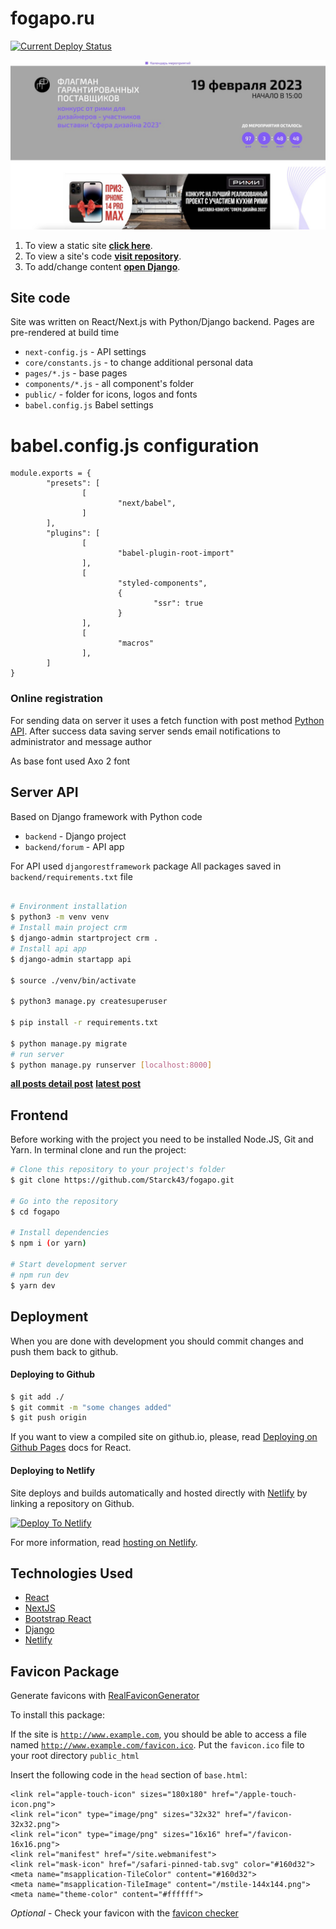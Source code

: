 # fogapo.ru

[![Current Deploy Status](https://api.netlify.com/api/v1/badges/prj_CPUg9my2RLOhxXSS7Dssz1rrEDPa/yMXYOKXUYC/deploy-status)](https://app.netlify.com/sites/fogapo.ru/deploys)

![](screenshot.jpg)

1. To view a static site **[click here](https://fogapo.ru/)**.
2. To view a site's code **[visit repository](https://github.com/Starck43/fogapo.git)**.
3. To add/change content **[open Django](https://admin.fogapo.ru)**.


## Site code

Site was written on React/Next.js with Python/Django backend. Pages are pre-rendered at build time

 - `next-config.js` -  API settings
 - `core/constants.js` - to change additional personal data
 - `pages/*.js` - base pages
 - `components/*.js` - all component's folder
 - `public/` - folder for icons, logos and fonts
 - `babel.config.js` Babel settings

# babel.config.js configuration
```
module.exports = {
		"presets": [
				[
						"next/babel",
				]
		],
		"plugins": [
				[
						"babel-plugin-root-import"
				],
				[
						"styled-components",
						{
								"ssr": true
						}
				],
				[
						"macros"
				],
		]
}
```

### Online registration

For sending data on server it uses a fetch function with post method [Python API](https://admin.fogapo.ru/api/user/add).
After success data saving server sends email notifications to administrator and message author

As base font used Axo 2 font


## Server API

Based on Django framework with Python code
 - `backend` -  Django project
 - `backend/forum` -  API app

 For API used `djangorestframework` package
 All packages saved in `backend/requirements.txt` file

```bash

# Environment installation
$ python3 -m venv venv
# Install main project crm
$ django-admin startproject crm .
# Install api app
$ django-admin startapp api

$ source ./venv/bin/activate

$ python3 manage.py createsuperuser

$ pip install -r requirements.txt

$ python manage.py migrate
# run server
$ python manage.py runserver [localhost:8000]
````

**[all posts  ](https://admin.fogapo.ru/api/posts/)**
**[detail post](https://admin.fogapo.ru/api/posts/[slug]/)**
**[latest post](https://admin.fogapo.ru/api/post/latest/)**


## Frontend

Before working with the project you need to be installed Node.JS, Git and Yarn.
In terminal clone and run the project:

```bash
# Clone this repository to your project's folder
$ git clone https://github.com/Starck43/fogapo.git

# Go into the repository
$ cd fogapo

# Install dependencies
$ npm i (or yarn)

# Start development server
# npm run dev
$ yarn dev
```


## Deployment

When you are done with development you should commit changes and push them back to github.

#### Deploying to Github

```bash
$ git add ./
$ git commit -m "some changes added"
$ git push origin
```

If you want to view a compiled site on github.io, please, read [Deploying on Github Pages](https://create-react-app.dev/docs/deployment/#github-pages) docs for React.

#### Deploying to Netlify

Site deploys and builds automatically and hosted directly with [Netlify](https://app.netlify.com) by linking a repository on Github.

[![Deploy To Netlify](https://www.netlify.com/img/deploy/button.svg)](https://app.netlify.com/start/deploy?repository=https://github.com/starck43/fogapo)

For more information, read [hosting on Netlify](https://create-react-app.dev/docs/deployment/#netlify).

## Technologies Used

- [React](https://reactjs.org/)
- [NextJS](https://nextjs.org/)
- [Bootstrap React](https://react-bootstrap.github.io/)
- [Django](https://docs.djangoproject.com/)
- [Netlify](https://www.netlify.com/)

## Favicon Package

Generate favicons with [RealFaviconGenerator](https://realfavicongenerator.net/)

To install this package:

If the site is <code>http://www.example.com</code>, you should be able to access a file named <code>http://www.example.com/favicon.ico</code>.
Put the `favicon.ico` file to your root directory `public_html`

Insert the following code in the `head` section of `base.html`:

    <link rel="apple-touch-icon" sizes="180x180" href="/apple-touch-icon.png">
    <link rel="icon" type="image/png" sizes="32x32" href="/favicon-32x32.png">
    <link rel="icon" type="image/png" sizes="16x16" href="/favicon-16x16.png">
    <link rel="manifest" href="/site.webmanifest">
    <link rel="mask-icon" href="/safari-pinned-tab.svg" color="#160d32">
    <meta name="msapplication-TileColor" content="#160d32">
    <meta name="msapplication-TileImage" content="/mstile-144x144.png">
    <meta name="theme-color" content="#ffffff">

*Optional* - Check your favicon with the [favicon checker](https://realfavicongenerator.net/favicon_checker)
